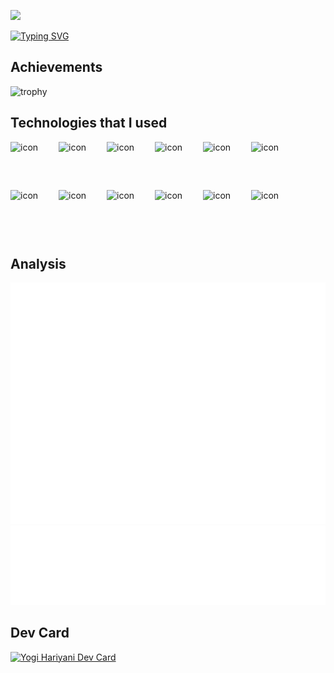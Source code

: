 ![](https://komarev.com/ghpvc/?username=Yobro7292&color=green&style=for-the-badge)

[![Typing SVG](https://readme-typing-svg.demolab.com?font=Comfortaa&weight=500&size=27&duration=2500&pause=700&color=F79807&center=true&width=466&height=65&lines=Hi%2C+I+am+Yogi+Hariyani;Working+as+a+Software+Engineer;Not+that+much+experienced;but+I+can+handle+any+situation)](https://git.io/typing-svg)


## Achievements
![trophy](https://github-profile-trophy.vercel.app/?username=Yobro7292)


## Technologies that I used
<div style="display: flex; align-items: flex-start;"><img src="https://techstack-generator.vercel.app/ts-icon.svg" alt="icon" width="77" height="77" /><img src="https://techstack-generator.vercel.app/react-icon.svg" alt="icon" width="77" height="77" /><img src="https://techstack-generator.vercel.app/redux-icon.svg" alt="icon" width="77" height="77" /><img src="https://techstack-generator.vercel.app/storybook-icon.svg" alt="icon" width="77" height="77" /><img src="https://techstack-generator.vercel.app/webpack-icon.svg" alt="icon" width="77" height="77" /><img src="https://techstack-generator.vercel.app/prettier-icon.svg" alt="icon" width="77" height="77" /></div><div style="display: flex; align-items: flex-start;"><img src="https://techstack-generator.vercel.app/jest-icon.svg" alt="icon" width="77" height="77" /><img src="https://techstack-generator.vercel.app/github-icon.svg" alt="icon" width="77" height="77" /><img src="https://techstack-generator.vercel.app/docker-icon.svg" alt="icon" width="77" height="77" /><img src="https://techstack-generator.vercel.app/kubernetes-icon.svg" alt="icon" width="77" height="77" /><img src="https://techstack-generator.vercel.app/nginx-icon.svg" alt="icon" width="77" height="77" /><img src="https://techstack-generator.vercel.app/mysql-icon.svg" alt="icon" width="77" height="77" /></div>


## Analysis
![Metrics](/github-metrics.svg)
![Metrics-language](/metrics.plugin.languages.indepth.svg)




## Dev Card
<a href="https://app.daily.dev/yogi_hariyani"><img src="https://api.daily.dev/devcards/650383d9e53e48119670b52235487cc3.png?r=mbn" width="400" alt="Yogi Hariyani Dev Card"/></a>
